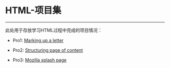 # HTML-项目集

---

此处用于存放学习HTML过程中完成的项目情况：

- Pro1: [Marking up a letter](https://github.com/LiTAooooo/HTML-Projects/tree/master/pro1-Marking%20up%20a%20letter)

- Pro2: [Structuring page of content](https://github.com/LiTAooooo/HTML-Projects/tree/master/pro2-Structuring%20a%20page%20of%20content)

- Pro3: [Mozilla splash page](pro3-Mozilla%20splash%20page)
